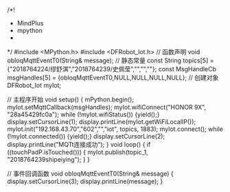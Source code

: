 /*!
 * MindPlus
 * mpython
 *
 */
#include <MPython.h>
#include <DFRobot_Iot.h>
// 函数声明
void obloqMqttEventT0(String& message);
// 静态常量
const String topics[5] = {"2018764224/缪舒淇","2018764239/史佩莹","","",""};
const MsgHandleCb msgHandles[5] = {obloqMqttEventT0,NULL,NULL,NULL,NULL};
// 创建对象
DFRobot_Iot myIot;


// 主程序开始
void setup() {
	mPython.begin();
	myIot.setMqttCallback(msgHandles);
	myIot.wifiConnect("HONOR 9X", "28a45429fc0a");
	while (!myIot.wifiStatus()) {yield();}
	display.setCursorLine(1);
	display.printLine(myIot.getWiFiLocalIP());
	myIot.init("192.168.43.70","602","","iot", topics, 1883);
	myIot.connect();
	while (!myIot.connected()) {yield();}
	display.setCursorLine(2);
	display.printLine("MQTt连接成功");
}
void loop() {
	if ((touchPadP.isTouched())) {
		myIot.publish(topic_1, "2018764239shipeiying");
	}
}


// 事件回调函数
void obloqMqttEventT0(String& message) {
	display.setCursorLine(3);
	display.printLine(message);
}

